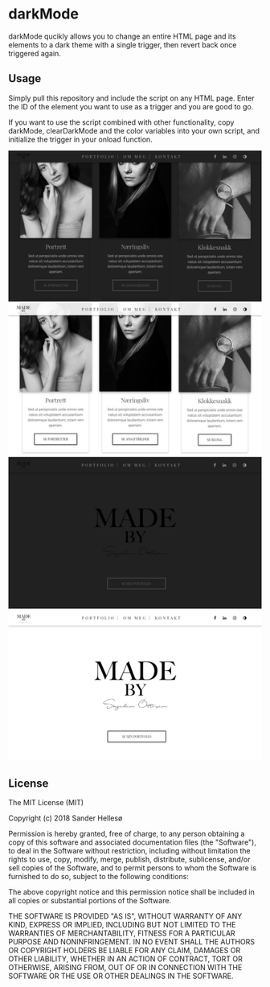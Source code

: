 # darkMode
darkMode qucikly allows you to change an entire HTML page and its elements to a dark theme with a single trigger, then revert back once triggered again.

## Usage
Simply pull this repository and include the script on any HTML page. Enter the ID of the element you want to use as a trigger and you are good to go.

If you want to use the script combined with other functionality, copy darkMode, clearDarkMode and the color variables into your own script, and initialize the trigger in your onload function.

<img src="https://raw.githubusercontent.com/sanderhelleso/darkMode/master/screenshots/darkMode1.jpg">
<img src="https://raw.githubusercontent.com/sanderhelleso/darkMode/master/screenshots/darkMode4.jpg">
<img src="https://raw.githubusercontent.com/sanderhelleso/darkMode/master/screenshots/darkMode2.jpg">
<img src="https://raw.githubusercontent.com/sanderhelleso/darkMode/master/screenshots/darkMode3.jpg">

## License
 
The MIT License (MIT)

Copyright (c) 2018 Sander Hellesø

Permission is hereby granted, free of charge, to any person obtaining a copy of this software and associated documentation files (the "Software"), to deal in the Software without restriction, including without limitation the rights to use, copy, modify, merge, publish, distribute, sublicense, and/or sell copies of the Software, and to permit persons to whom the Software is furnished to do so, subject to the following conditions:

The above copyright notice and this permission notice shall be included in all copies or substantial portions of the Software.

THE SOFTWARE IS PROVIDED "AS IS", WITHOUT WARRANTY OF ANY KIND, EXPRESS OR IMPLIED, INCLUDING BUT NOT LIMITED TO THE WARRANTIES OF MERCHANTABILITY, FITNESS FOR A PARTICULAR PURPOSE AND NONINFRINGEMENT. IN NO EVENT SHALL THE AUTHORS OR COPYRIGHT HOLDERS BE LIABLE FOR ANY CLAIM, DAMAGES OR OTHER LIABILITY, WHETHER IN AN ACTION OF CONTRACT, TORT OR OTHERWISE, ARISING FROM, OUT OF OR IN CONNECTION WITH THE SOFTWARE OR THE USE OR OTHER DEALINGS IN THE SOFTWARE.
